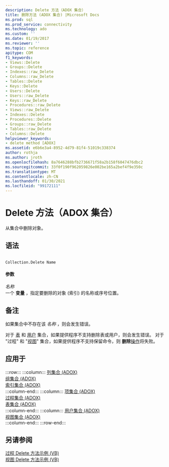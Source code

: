 ```yaml
---
description: Delete 方法（ADOX 集合）
title: 删除方法 (ADOX 集合) |Microsoft Docs
ms.prod: sql
ms.prod_service: connectivity
ms.technology: ado
ms.custom: ''
ms.date: 01/19/2017
ms.reviewer: ''
ms.topic: reference
apitype: COM
f1_keywords:
- Views::Delete
- Groups::Delete
- Indexes::raw_Delete
- Columns::raw_Delete
- Tables::Delete
- Keys::Delete
- Users::Delete
- Users::raw_Delete
- Keys::raw_Delete
- Procedures::raw_Delete
- Views::raw_Delete
- Indexes::Delete
- Procedures::Delete
- Groups::raw_Delete
- Tables::raw_Delete
- Columns::Delete
helpviewer_keywords:
- delete method [ADOX]
ms.assetid: e6b6e3a4-8952-4d79-81f4-51019c338374
author: rothja
ms.author: jroth
ms.openlocfilehash: 8a7646288bfb2736671f58a2b158f6047476dbc2
ms.sourcegitcommit: 33f0f190f962059826e002be165a2bef4f9e350c
ms.translationtype: MT
ms.contentlocale: zh-CN
ms.lasthandoff: 01/30/2021
ms.locfileid: "99172111"
---
```

# <a name="delete-method-adox-collections"></a>Delete 方法（ADOX 集合）
从集合中删除对象。  
  
## <a name="syntax"></a>语法  
  
```  
  
Collection.Delete Name  
```  
  
#### <a name="parameters"></a>参数  
 *名称*  
 一个 **变量** ，指定要删除的对象 (索引) 的名称或序号位置。  
  
## <a name="remarks"></a>备注  
 如果集合中不存在该 *名称* ，则会发生错误。  
  
 对于 [表](./tables-collection-adox.md) 和 [用户](./users-collection-adox.md) 集合，如果提供程序不支持删除表或用户，则会发生错误。 对于 "过程" 和 "[视图](./views-collection-adox.md)" 集合，如果提供程序不支持保留命令，则 **删除**[操作](./procedures-collection-adox.md)将失败。  
  
## <a name="applies-to"></a>应用于  

:::row:::
    :::column:::
        [列集合 (ADOX)](./columns-collection-adox.md)  
        [组集合 (ADOX)](./groups-collection-adox.md)  
        [索引集合 (ADOX)](./indexes-collection-adox.md)  
    :::column-end:::
    :::column:::
        [项集合 (ADOX)](./keys-collection-adox.md)  
        [过程集合 (ADOX)](./procedures-collection-adox.md)  
        [表集合 (ADOX)](./tables-collection-adox.md)  
    :::column-end:::
    :::column:::
        [用户集合 (ADOX)](./users-collection-adox.md)  
        [视图集合 (ADOX)](./views-collection-adox.md)  
    :::column-end:::
:::row-end:::

## <a name="see-also"></a>另请参阅  
 [过程 Delete 方法示例 (VB) ](./procedures-delete-method-example-vb.md)   
 [视图 Delete 方法示例 (VB)](./views-delete-method-example-vb.md)